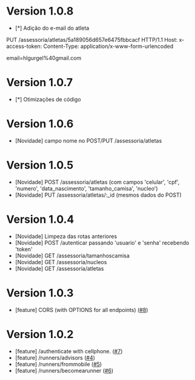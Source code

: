 # Version 1.0.8

* [*] Adição do e-mail do atleta

PUT /assessoria/atletas/5a189056d657e6475fbbcacf HTTP/1.1
Host: 
x-access-token: 
Content-Type: application/x-www-form-urlencoded

email=hlgurgel%40gmail.com

# Version 1.0.7

* [*] Otimizações de código

# Version 1.0.6

* [Novidade] campo nome no POST/PUT /assessoria/atletas

# Version 1.0.5

* [Novidade] POST /assessoria/atletas (com campos 'celular', 'cpf', 'numero', 'data_nascimento', 'tamanho_camisa', 'nucleo')
* [Novidade] PUT /assessoria/atletas/:_id (mesmos dados do POST)

# Version 1.0.4

* [Novidade] Limpeza das rotas anteriores
* [Novidade] POST /autenticar passando 'usuario' e 'senha' recebendo 'token'
* [Novidade] GET /assessoria/tamanhoscamisa
* [Novidade] GET /assessoria/nucleos
* [Novidade] GET /assessoria/atletas

# Version 1.0.3

* [feature] CORS (with OPTIONS for all endpoints) ([#8](i8))

# Version 1.0.2

* [feature] /authenticate with cellphone. ([#7](i7))
* [feature] /runners/advisors ([#4](i4))
* [feature] /runners/frommobile ([#5](i5))
* [feature] /runners/becomearunner ([#6](i6))

